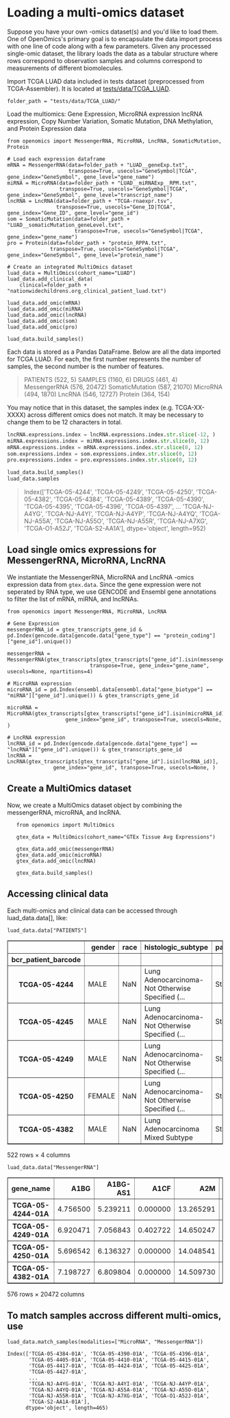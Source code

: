 # Loading a multi-omics dataset

Suppose you have your own -omics dataset(s) and you'd like to load them. One of OpenOmics's primary goal is to
encapsulate the data import process with one line of code along with a few parameters. Given any processed single-omic
dataset, the library loads the data as a tabular structure where rows correspond to observation samples and columns
correspond to measurements of different biomolecules.

Import TCGA LUAD data included in tests dataset (preprocessed from TCGA-Assembler). It is located
at [tests/data/TCGA_LUAD](https://github.com/JonnyTran/OpenOmics/tree/master/tests/data/TCGA_LUAD).

```{code-block} python
folder_path = "tests/data/TCGA_LUAD/"
```

Load the multiomics: Gene Expression, MicroRNA expression lncRNA expression, Copy Number Variation, Somatic Mutation, DNA Methylation, and Protein Expression data

```{code-block} python
from openomics import MessengerRNA, MicroRNA, LncRNA, SomaticMutation, Protein

# Load each expression dataframe
mRNA = MessengerRNA(data=folder_path + "LUAD__geneExp.txt",
                    transpose=True, usecols="GeneSymbol|TCGA", gene_index="GeneSymbol", gene_level="gene_name")
miRNA = MicroRNA(data=folder_path + "LUAD__miRNAExp__RPM.txt",
                 transpose=True, usecols="GeneSymbol|TCGA", gene_index="GeneSymbol", gene_level="transcript_name")
lncRNA = LncRNA(data=folder_path + "TCGA-rnaexpr.tsv",
                transpose=True, usecols="Gene_ID|TCGA", gene_index="Gene_ID", gene_level="gene_id")
som = SomaticMutation(data=folder_path + "LUAD__somaticMutation_geneLevel.txt",
                      transpose=True, usecols="GeneSymbol|TCGA", gene_index="gene_name")
pro = Protein(data=folder_path + "protein_RPPA.txt",
              transpose=True, usecols="GeneSymbol|TCGA", gene_index="GeneSymbol", gene_level="protein_name")

# Create an integrated MultiOmics dataset
luad_data = MultiOmics(cohort_name="LUAD")
luad_data.add_clinical_data(
    clinical=folder_path + "nationwidechildrens.org_clinical_patient_luad.txt")

luad_data.add_omic(mRNA)
luad_data.add_omic(miRNA)
luad_data.add_omic(lncRNA)
luad_data.add_omic(som)
luad_data.add_omic(pro)

luad_data.build_samples()
```

Each data is stored as a Pandas DataFrame. Below are all the data imported for TCGA LUAD. For each, the first number represents the number of samples, the second number is the number of features.

> PATIENTS (522, 5)
  SAMPLES (1160, 6)
  DRUGS (461, 4)
  MessengerRNA (576, 20472)
  SomaticMutation (587, 21070)
  MicroRNA (494, 1870)
  LncRNA (546, 12727)
  Protein (364, 154)

You may notice that in this dataset, the samples index (e.g. TCGA-XX-XXXX) across different omics does not match. It may
be necessary to change them to be 12 characters in total.

```python
lncRNA.expressions.index = lncRNA.expressions.index.str.slice(-12, )
miRNA.expressions.index = miRNA.expressions.index.str.slice(0, 12)
mRNA.expressions.index = mRNA.expressions.index.str.slice(0, 12)
som.expressions.index = som.expressions.index.str.slice(0, 12)
pro.expressions.index = pro.expressions.index.str.slice(0, 12)

luad_data.build_samples()
luad_data.samples
```
> Index(['TCGA-05-4244', 'TCGA-05-4249', 'TCGA-05-4250', 'TCGA-05-4382',
    'TCGA-05-4384', 'TCGA-05-4389', 'TCGA-05-4390', 'TCGA-05-4395',
    'TCGA-05-4396', 'TCGA-05-4397', ...
    'TCGA-NJ-A4YG', 'TCGA-NJ-A4YI', 'TCGA-NJ-A4YP', 'TCGA-NJ-A4YQ',
    'TCGA-NJ-A55A', 'TCGA-NJ-A55O', 'TCGA-NJ-A55R', 'TCGA-NJ-A7XG',
    'TCGA-O1-A52J', 'TCGA-S2-AA1A'], dtype='object', length=952)

## Load single omics expressions for MessengerRNA, MicroRNA, LncRNA

We instantiate the MessengerRNA, MicroRNA and LncRNA -omics expression data from `gtex.data`. Since the gene expression
were not seperated by RNA type, we use GENCODE and Ensembl gene annotations to filter the list of mRNA, miRNA, and
lncRNAs.

```{code-block} python
from openomics import MessengerRNA, MicroRNA, LncRNA

# Gene Expression
messengerRNA_id = gtex_transcripts_gene_id & pd.Index(gencode.data[gencode.data["gene_type"] == "protein_coding"]["gene_id"].unique())

messengerRNA = MessengerRNA(gtex_transcripts[gtex_transcripts["gene_id"].isin(messengerRNA_id)],
                           transpose=True, gene_index="gene_name", usecols=None, npartitions=4)

# MicroRNA expression
microRNA_id = pd.Index(ensembl.data[ensembl.data["gene_biotype"] == "miRNA"]["gene_id"].unique()) & gtex_transcripts_gene_id

microRNA = MicroRNA(gtex_transcripts[gtex_transcripts["gene_id"].isin(microRNA_id)],
                   gene_index="gene_id", transpose=True, usecols=None, )

# LncRNA expression
lncRNA_id = pd.Index(gencode.data[gencode.data["gene_type"] == "lncRNA"]["gene_id"].unique()) & gtex_transcripts_gene_id
lncRNA = LncRNA(gtex_transcripts[gtex_transcripts["gene_id"].isin(lncRNA_id)],
               gene_index="gene_id", transpose=True, usecols=None, )
```

## Create a MultiOmics dataset

Now, we create a MultiOmics dataset object by combining the messengerRNA, microRNA, and lncRNA.

```{code-block} python
   from openomics import MultiOmics

   gtex_data = MultiOmics(cohort_name="GTEx Tissue Avg Expressions")

   gtex_data.add_omic(messengerRNA)
   gtex_data.add_omic(microRNA)
   gtex_data.add_omic(lncRNA)

   gtex_data.build_samples()
```

## Accessing clinical data
Each multi-omics and clinical data can be accessed through luad_data.data[], like:

```{code-block} python
luad_data.data["PATIENTS"]
```
<div>
<table border="1" class="dataframe">
  <thead>
    <tr style="text-align: right;">
      <th></th>
      <th>gender</th>
      <th>race</th>
      <th>histologic_subtype</th>
      <th>pathologic_stage</th>
    </tr>
    <tr>
      <th>bcr_patient_barcode</th>
      <th></th>
      <th></th>
      <th></th>
      <th></th>
    </tr>
  </thead>
  <tbody>
    <tr>
      <th>TCGA-05-4244</th>
      <td>MALE</td>
      <td>NaN</td>
      <td>Lung Adenocarcinoma- Not Otherwise Specified (...</td>
      <td>Stage IV</td>
    </tr>
    <tr>
      <th>TCGA-05-4245</th>
      <td>MALE</td>
      <td>NaN</td>
      <td>Lung Adenocarcinoma- Not Otherwise Specified (...</td>
      <td>Stage III</td>
    </tr>
    <tr>
      <th>TCGA-05-4249</th>
      <td>MALE</td>
      <td>NaN</td>
      <td>Lung Adenocarcinoma- Not Otherwise Specified (...</td>
      <td>Stage I</td>
    </tr>
    <tr>
      <th>TCGA-05-4250</th>
      <td>FEMALE</td>
      <td>NaN</td>
      <td>Lung Adenocarcinoma- Not Otherwise Specified (...</td>
      <td>Stage III</td>
    </tr>
    <tr>
      <th>TCGA-05-4382</th>
      <td>MALE</td>
      <td>NaN</td>
      <td>Lung Adenocarcinoma Mixed Subtype</td>
      <td>Stage I</td>
    </tr>
  </tbody>
</table>
<p>522 rows × 4 columns</p>
</div>


```{code-block} python
luad_data.data["MessengerRNA"]
```
<div>
<table border="1" class="dataframe">
  <thead>
    <tr style="text-align: right;">
      <th>gene_name</th>
      <th>A1BG</th>
      <th>A1BG-AS1</th>
      <th>A1CF</th>
      <th>A2M</th>
      <th>A2ML1</th>
      <th>A4GALT</th>
      <th>A4GNT</th>
      <th>AAAS</th>
      <th>AACS</th>
      <th>AACSP1</th>
      <th>...</th>
      <th>ZXDA</th>
      <th>ZXDB</th>
      <th>ZXDC</th>
      <th>ZYG11A</th>
      <th>ZYG11B</th>
      <th>ZYX</th>
      <th>ZZEF1</th>
      <th>ZZZ3</th>
      <th>psiTPTE22</th>
      <th>tAKR</th>
    </tr>
  </thead>
  <tbody>
    <tr>
      <th>TCGA-05-4244-01A</th>
      <td>4.756500</td>
      <td>5.239211</td>
      <td>0.000000</td>
      <td>13.265291</td>
      <td>0.431997</td>
      <td>7.043317</td>
      <td>1.033652</td>
      <td>9.348765</td>
      <td>9.652057</td>
      <td>0.763921</td>
      <td>...</td>
      <td>5.350285</td>
      <td>8.197321</td>
      <td>9.907260</td>
      <td>0.763921</td>
      <td>10.088859</td>
      <td>11.471139</td>
      <td>9.768648</td>
      <td>9.170597</td>
      <td>2.932118</td>
      <td>0.000000</td>
    </tr>
    <tr>
      <th>TCGA-05-4249-01A</th>
      <td>6.920471</td>
      <td>7.056843</td>
      <td>0.402722</td>
      <td>14.650247</td>
      <td>1.383939</td>
      <td>9.178805</td>
      <td>0.717123</td>
      <td>9.241537</td>
      <td>9.967223</td>
      <td>0.000000</td>
      <td>...</td>
      <td>5.980428</td>
      <td>8.950001</td>
      <td>10.204971</td>
      <td>4.411650</td>
      <td>9.622978</td>
      <td>11.199826</td>
      <td>10.153700</td>
      <td>9.433116</td>
      <td>7.499637</td>
      <td>0.000000</td>
    </tr>
    <tr>
      <th>TCGA-05-4250-01A</th>
      <td>5.696542</td>
      <td>6.136327</td>
      <td>0.000000</td>
      <td>14.048541</td>
      <td>0.000000</td>
      <td>8.481646</td>
      <td>0.996244</td>
      <td>9.203535</td>
      <td>9.560412</td>
      <td>0.733962</td>
      <td>...</td>
      <td>5.931168</td>
      <td>8.517334</td>
      <td>9.722642</td>
      <td>4.782796</td>
      <td>8.895339</td>
      <td>12.408981</td>
      <td>10.194168</td>
      <td>9.060342</td>
      <td>2.867956</td>
      <td>0.000000</td>
    </tr>
    <tr>
      <th>TCGA-05-4382-01A</th>
      <td>7.198727</td>
      <td>6.809804</td>
      <td>0.000000</td>
      <td>14.509730</td>
      <td>2.532591</td>
      <td>9.117559</td>
      <td>1.657045</td>
      <td>9.251035</td>
      <td>10.078124</td>
      <td>1.860883</td>
      <td>...</td>
      <td>5.373036</td>
      <td>8.441914</td>
      <td>9.888267</td>
      <td>6.041142</td>
      <td>9.828389</td>
      <td>12.725186</td>
      <td>10.192589</td>
      <td>9.376841</td>
      <td>5.177029</td>
      <td>0.000000</td>
    </tr>
  </tbody>
</table>
<p>576 rows × 20472 columns</p>
</div>

## To match samples accross different multi-omics, use
```{code-block} python
luad_data.match_samples(modalities=["MicroRNA", "MessengerRNA"])
```

    Index(['TCGA-05-4384-01A', 'TCGA-05-4390-01A', 'TCGA-05-4396-01A',
           'TCGA-05-4405-01A', 'TCGA-05-4410-01A', 'TCGA-05-4415-01A',
           'TCGA-05-4417-01A', 'TCGA-05-4424-01A', 'TCGA-05-4425-01A',
           'TCGA-05-4427-01A',
           ...
           'TCGA-NJ-A4YG-01A', 'TCGA-NJ-A4YI-01A', 'TCGA-NJ-A4YP-01A',
           'TCGA-NJ-A4YQ-01A', 'TCGA-NJ-A55A-01A', 'TCGA-NJ-A55O-01A',
           'TCGA-NJ-A55R-01A', 'TCGA-NJ-A7XG-01A', 'TCGA-O1-A52J-01A',
           'TCGA-S2-AA1A-01A'],
          dtype='object', length=465)

